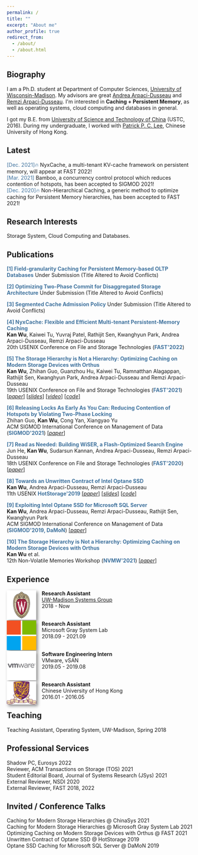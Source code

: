 ```yaml
---
permalink: /
title: ""
excerpt: "About me"
author_profile: true
redirect_from: 
  - /about/
  - /about.html
---
```


## Biography

I am a Ph.D. student at Department of Computer Sciences, [University of Wisconsin-Madison](http://cs.wisc.edu/). My advisors are great [Andrea Arpaci-Dusseau](http://pages.cs.wisc.edu/~dusseau/) and [Remzi Arpaci-Dusseau](http://pages.cs.wisc.edu/~remzi/). 
I'm interested in **Caching + Persistent Memory**, as well as operating systems, cloud computing and databases in general.

I got my B.E. from [University of Science and Technology of China](http://en.ustc.edu.cn) (USTC, 2016). During my undergraduate, I worked with [Patrick P. C. Lee](http://www.cse.cuhk.edu.hk/~pclee/www/index.html), Chinese University of Hong Kong.


## Latest
<span style="color:rgb(64, 115, 158)">[Dec. 2021]&#128293;</span> NyxCache, a multi-tenant KV-cache framework on persistent memory, will appear at FAST 2022!
<br><span style="color:rgb(64, 115, 158)">[Mar. 2021]</span> Bamboo, a concurrency control protocol which reduces contention of hotspots, has been accepted to SIGMOD 2021! 
<br><span style="color:rgb(64, 115, 158)">[Dec. 2020]&#128293;</span> Non-Hierarchical Caching, a generic method to optimize caching for Persistent Memory hierarchies, has been accepted to FAST 2021!

## Research Interests
Storage System, Cloud Computing and Databases.

## Publications 
<b style="color:rgb(64, 115, 158)"> [1] Field-granularity Caching for Persistent Memory-based OLTP Databases</b> 
Under Submission (Title Altered to Avoid Conflicts)

<b style="color:rgb(64, 115, 158)"> [2] Optimizing Two-Phase Commit for Disaggregated Storage Architecture</b> 
Under Submission (Title Altered to Avoid Conflicts)

<b style="color:rgb(64, 115, 158)"> [3] Segmented Cache Admission Policy</b> 
Under Submission (Title Altered to Avoid Conflicts)

<b style="color:rgb(64, 115, 158)"> [4] NyxCache: Flexible and Efficient Multi-tenant Persistent-Memory Caching  </b> 
<br> **Kan Wu**, Kaiwei Tu, Yuvraj Patel, Rathijit Sen, Kwanghyun Park, Andrea Arpaci-Dusseau, Remzi Arpaci-Dusseau 
<br>20th USENIX Conference on File and Storage Technologies (<b style="color:rgb(64, 115, 158)">FAST'2022</b>)

<b style="color:rgb(64, 115, 158)"> [5] The Storage Hierarchy is Not a Hierarchy: Optimizing Caching on Modern Storage Devices with Orthus</b>
<br>**Kan Wu**, Zhihan Guo, Guanzhou Hu, Kaiwei Tu, Ramnatthan Alagappan, Rathijit Sen, Kwanghyun Park, Andrea Arpaci-Dusseau and Remzi Arpaci-Dusseau 
<br>19th USENIX Conference on File and Storage Technologies (<b style="color:rgb(64, 115, 158)">FAST'2021</b>) <a href="https://www.usenix.org/system/files/fast21-wu-kan.pdf">[*paper*]</a> <a href="https://research.cs.wisc.edu/adsl/Publications/fast21-kan-slides.pdf">[*slides*]</a> <a href="https://research.cs.wisc.edu/adsl/Publications/fast21-kan-video.mp4">[*video*]</a> <a href="https://github.com/josehu07/open-cas-linux-mf
">[*code*]</a>

<b style="color:rgb(64, 115, 158)"> [6] Releasing Locks As Early As You Can: Reducing Contention of Hotspots by Violating Two-Phase Locking</b> 
<br> Zhihan Guo, **Kan Wu**, Cong Yan, Xiangyao Yu 
<br>ACM SIGMOD International Conference on Management of Data (<b style="color:rgb(64, 115, 158)">SIGMOD'2021</b>) <a href="https://scarletguo.github.io/files/rdm447-guoA.pdf">[*paper*]</a>

<b style="color:rgb(64, 115, 158)"> [7] Read as Needed: Building WiSER, a Flash-Optimized Search Engine</b>
<br>Jun He, **Kan Wu**, Sudarsun Kannan, Andrea Arpaci-Dusseau, Remzi Arpaci-Dusseau
<br>18th USENIX Conference on File and Storage Technologies (<b style="color:rgb(64, 115, 158)">FAST'2020</b>) <a href="https://www.usenix.org/system/files/fast20-he.pdf">[*paper*]</a> 

<b style="color:rgb(64, 115, 158)"> [8] Towards an Unwritten Contract of Intel Optane SSD </b>
<br>**Kan Wu**, Andrea Arpaci-Dusseau, Remzi Arpaci-Dusseau
<br>11th USENIX <b style="color:rgb(64, 115, 158)">HotStorage'2019</b> <a href="https://research.cs.wisc.edu/adsl/Publications/hotstorage-contract19.pdf">[*paper*]</a> <a href="https://www.usenix.org/sites/default/files/conference/protected-files/hotstorage19_slides-wu.pdf">[*slides*]</a> <a href="https://github.com/sherlockwu/OptaneBench">[*code*]</a>

<b style="color:rgb(64, 115, 158)"> [9] Exploiting Intel Optane SSD for Microsoft SQL Server</b>
<br>**Kan Wu**, Andrea Arpaci-Dusseau, Remzi Arpaci-Dusseau, Rathijit Sen, Kwanghyun Park
<br>ACM SIGMOD International Conference on Management of Data (<b style="color:rgb(64, 115, 158)">SIGMOD'2019, DaMoN</b>) <a href="https://research.cs.wisc.edu/adsl/Publications/damon-optane19.pdf">[*paper*]</a> 

<b style="color:rgb(64, 115, 158)"> [10] The Storage Hierarchy is Not a Hierarchy: Optimizing Caching on Modern Storage Devices with Orthus</b>
<br>**Kan Wu** et al. 
<br>12th Non-Volatile Memories Workshop (<b style="color:rgb(64, 115, 158)">NVMW'2021</b>) <a href="https://research.cs.wisc.edu/adsl/Publications/nvmw21-kan.pdf">[*paper*]</a> 



## Experience

<img style="float: left; box-shadow: 4px 4px 8px #888; margin-right: 15px;" src="images/logo/uwm-logo.png" width="80px" >
<b>Research Assistant</b><br><a href="https://madsystems.cs.wisc.edu">UW-Madison Systems Group</a><br>2018 - Now

<br><img style="float: left; box-shadow: 4px 4px 8px #888; margin-right: 15px;" src="images/logo/ms-logo.png" width="80px" >
<b>Research Assistant</b><br>Microsoft Gray System Lab<br>2018.09 - 2021.09

<br><img style="float: left; box-shadow: 4px 4px 8px #888; margin-right: 15px;" src="images/logo/vw-logo.png" width="80px" >
<b>Software Engineering Intern</b><br>VMware, vSAN<br>2019.05 - 2019.08

<br><img style="float: left; box-shadow: 4px 4px 8px #888; margin-right: 15px;" src="images/logo/cuhk-logo.png" width="80px" >
<b>Research Assistant</b><br>Chinese University of Hong Kong<br>2016.01 - 2016.05




## Teaching
Teaching Assistant, Operating System, UW-Madison, Spring 2018


## Professional Services
Shadow PC, Eurosys 2022 <br>
Reviewer, ACM Transactions on Storage (TOS) 2021 <br>
Student Editorial Board, Journal of Systems Research (JSys) 2021 <br>
External Reviewer, NSDI 2020 <br>
External Reviewer, FAST 2018, 2022 <br>


## Invited / Conference Talks
Caching for Modern Storage Hierarchies @ ChinaSys 2021 
<br>Caching for Modern Storage Hierarchies @ Microsoft Gray System Lab 2021 
<br>Optimizing Caching on Modern Storage Devices with Orthus @ FAST 2021 
<br>Unwritten Contract of Optane SSD @ HotStorage 2019 
<br>Optane SSD Caching for Microsoft SQL Server @ DaMoN 2019